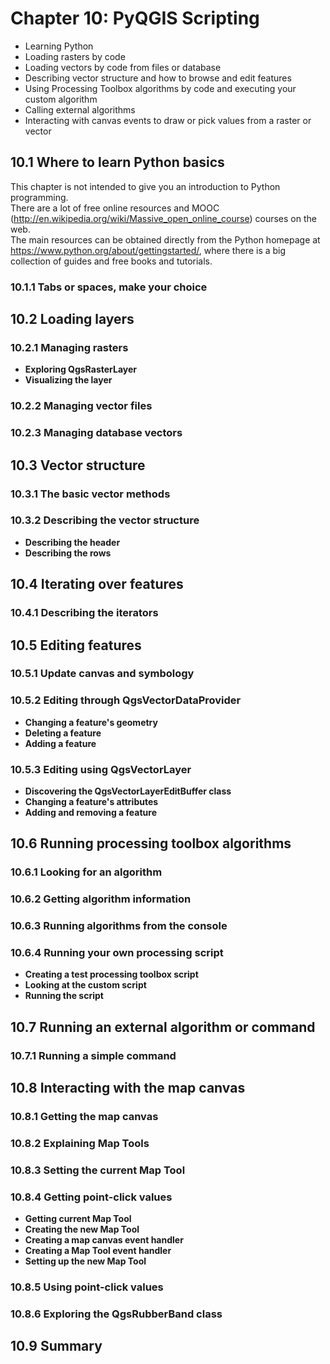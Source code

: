 
# Chapter 10: PyQGIS Scripting

* Learning Python  
* Loading rasters by code  
* Loading vectors by code from files or database  
* Describing vector structure and how to browse and edit features  
* Using Processing Toolbox algorithms by code and executing your custom algorithm  
* Calling external algorithms  
* Interacting with canvas events to draw or pick values from a raster or vector  

## 10.1 Where to learn Python basics

This chapter is not intended to give you an introduction to Python programming.  
There are a lot of free online resources and MOOC (http://en.wikipedia.org/wiki/Massive_open_online_course) courses on the web.  
The main resources can be obtained directly from the Python homepage at https://www.python.org/about/gettingstarted/, where there is a big collection of guides and free books and tutorials.  


### 10.1.1 Tabs or spaces, make your choice
## 10.2 Loading layers

### 10.2.1 Managing rasters
* __Exploring QgsRasterLayer__  
* __Visualizing the layer__  

### 10.2.2 Managing vector files
### 10.2.3 Managing database vectors
## 10.3 Vector structure

### 10.3.1 The basic vector methods
### 10.3.2 Describing the vector structure
* __Describing the header__  
* __Describing the rows__ 

## 10.4 Iterating over features
### 10.4.1 Describing the iterators
## 10.5 Editing features
### 10.5.1 Update canvas and symbology
### 10.5.2 Editing through QgsVectorDataProvider
* __Changing a feature's geometry__  
* __Deleting a feature__  
* __Adding a feature__  

### 10.5.3 Editing using QgsVectorLayer
* __Discovering the QgsVectorLayerEditBuffer class__  
* __Changing a feature's attributes__  
* __Adding and removing a feature__  

## 10.6 Running processing toolbox algorithms
### 10.6.1 Looking for an algorithm
### 10.6.2 Getting algorithm information
### 10.6.3 Running algorithms from the console
### 10.6.4 Running your own processing script
* __Creating a test processing toolbox script__  
* __Looking at the custom script__  
* __Running the script__  

## 10.7 Running an external algorithm or command
### 10.7.1 Running a simple command
## 10.8 Interacting with the map canvas
### 10.8.1 Getting the map canvas
### 10.8.2 Explaining Map Tools
### 10.8.3 Setting the current Map Tool
### 10.8.4 Getting point-click values
* __Getting current Map Tool__  
* __Creating the new Map Tool__  
* __Creating a map canvas event handler__  
* __Creating a Map Tool event handler__  
* __Setting up the new Map Tool__  

### 10.8.5 Using point-click values
### 10.8.6 Exploring the QgsRubberBand class
## 10.9 Summary


```python

```
